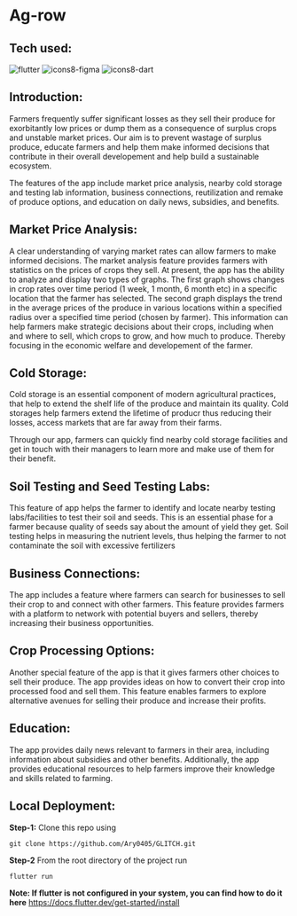 # Ag-row

## Tech used: 
![flutter](https://user-images.githubusercontent.com/89147145/225720130-8eef0ec5-6581-413a-9e72-e8a48c6b3e1b.png)
![icons8-figma](https://user-images.githubusercontent.com/89125023/225737460-9fb09357-5635-4687-b438-424608e8582f.svg)
![icons8-dart](https://user-images.githubusercontent.com/89125023/225737827-8e9eb106-d3c9-41d1-9621-fe41d0f628f4.svg)

 
 
## Introduction:
Farmers frequently suffer significant losses as they sell their produce 
for exorbitantly low prices or dump them as a consequence of surplus crops 
and unstable market prices.  Our aim is to prevent wastage of surplus produce, educate 
farmers and help them make informed decisions that contribute in their overall developement
and help build a sustainable ecosystem. 

The features of the app include market price analysis, nearby cold storage and testing lab information, 
business connections, reutilization and remake of produce options, and education on daily news, subsidies, and benefits.

## Market Price Analysis:

A clear understanding of varying market rates can allow farmers to make informed decisions. 
The market analysis feature provides farmers with statistics on the prices 
of crops they sell. 
At present, the app has the ability to analyze and display two types of graphs.
The first graph shows changes in crop rates over time period (1 week, 1 month, 6 month etc) in a specific location that the farmer has selected.
The second graph displays the trend in the average prices of the produce in various locations within a specified radius over a specified time period (chosen by farmer).
This information can help farmers make strategic decisions about their crops, including when and where to sell, which crops to grow, and how much to produce. 
Thereby focusing in the economic welfare and developement of the farmer. 

## Cold Storage:

Cold storage is an essential component of modern agricultural practices, 
that help to extend the shelf life of the produce and maintain its quality.
Cold storages help farmers extend the lifetime of producr thus reducing their losses, 
access markets that are far away from their farms.

Through our app, farmers can quickly find nearby cold storage facilities and get in touch with their managers to learn more and make use 
of them for their benefit.

## Soil Testing and Seed Testing Labs:
This feature of app helps the farmer to identify and locate nearby
testing labs/facilities to test their soil and seeds.
This is an essential phase for a farmer because quality of seeds say about
the amount of yield they get. Soil testing helps in measuring the nutrient
levels, thus helping the farmer to not contaminate the soil
with excessive fertilizers

## Business Connections:
The app includes a feature where farmers can search for businesses to sell their crop to and 
connect with other farmers. This feature provides farmers with a platform to network with potential 
buyers and sellers, thereby increasing their business opportunities.

## Crop Processing Options:
Another special feature of the app is that it gives farmers other choices to sell their produce. 
The app provides ideas on how to convert their crop into processed food and sell them. This feature 
enables farmers to explore alternative avenues for selling their produce and increase their profits.

## Education:
The app provides daily news relevant to farmers in their area, including information about subsidies 
and other benefits. Additionally, the app provides educational resources to help farmers improve 
their knowledge and skills related to farming.


## Local Deployment:

**Step-1:**
Clone this repo using
```
git clone https://github.com/Ary0405/GLITCH.git
```

**Step-2**
From the root directory of the project run
```
flutter run
```
**Note: If flutter is not configured in your system, you can find how to do it here**
https://docs.flutter.dev/get-started/install
